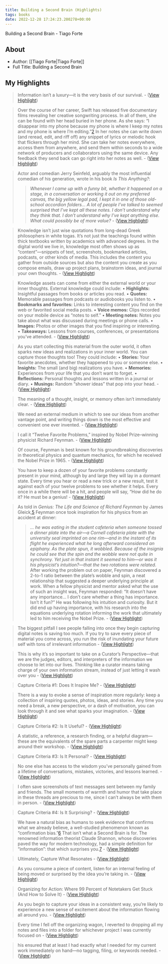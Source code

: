 ```yaml
---
title: Building a Second Brain (Highlights)
tags: books
date: 2022-12-28 17:24:23.200278+00:00
---
```

Building a Second Brain - Tiago Forte

## About
- Author: [[Tiago Forte|Tiago Forte]]
- Full Title: Building a Second Brain

## My Highlights
> Information isn’t a luxury—it is the very basis of our survival.
\-  ([View Highlight](https://read.readwise.io/read/01gnctd1c99z38wc7agam5316g))

> Over the course of her career, Swift has released five documentary films revealing her creative songwriting process. In all of them, she can be found with her head buried in her phone. As she says: “I disappear into my phone because my phone is where I keep my notes and my phone is where I’m editing.”[2](Building%2520a%2520Second%2520Brain.md##ch04fn2) In her notes she can write down (and reread, edit, and riff off) any snippet of lyrics or melodic hook that flickers through her mind. She can take her notes everywhere, access them from anywhere, and send them within seconds to a wide network of producers and collaborators using the same device. Any feedback they send back can go right into her notes as well.
\-  ([View Highlight](https://read.readwise.io/read/01gncte7qr579j3fheveqx5ems))

> Actor and comedian Jerry Seinfeld, arguably the most influential comedian of his generation, wrote in his book *Is This Anything?*:
> > *Whenever I came up with a funny bit, whether it happened on a stage, in a conversation or working it out on my preferred canvas, the big yellow legal pad, I kept it in one of those old-school accordion folders… A lot of people I’ve talked to seemed surprised that I’ve kept all these notes. I don’t understand why they think that. I don’t understand why I’ve kept anything else. What could possibly be of more value?*
\-  ([View Highlight](https://read.readwise.io/read/01gnctj3b580832wsx760jhzby))

> Knowledge isn’t just wise quotations from long-dead Greek philosophers in white togas. It’s not just the teachings found within thick textbooks written by academics with advanced degrees. In the digital world we live in, knowledge most often shows up as “content”—snippets of text, screenshots, bookmarked articles, podcasts, or other kinds of media. This includes the content you gather from outside sources but also the content you create as you compose emails, draw up project plans, brainstorm ideas, and journal your own thoughts.
\-  ([View Highlight](https://read.readwise.io/read/01gnctkpyz02z91rmccn3tweqf))

> Knowledge assets can come from either the external world or your inner thoughts. External knowledge could include:
> • **Highlights:** Insightful passages from books or articles you read.
> • **Quotes:** Memorable passages from podcasts or audiobooks you listen to.
> • **Bookmarks and favorites:** Links to interesting content you find on the web or favorited social media posts.
> • **Voice memos:** Clips recorded on your mobile device as “notes to self.”
> • **Meeting notes:** Notes you take about what was discussed during meetings or phone calls.
> • **Images:** Photos or other images that you find inspiring or interesting.
> • **Takeaways:** Lessons from courses, conferences, or presentations you’ve attended.
\-  ([View Highlight](https://read.readwise.io/read/01gnctmf8449m943we8cs2ne15))

> As you start collecting this material from the outer world, it often sparks new ideas and realizations in your inner world. You can capture those thoughts too! They could include:
> • **Stories:** Your favorite anecdotes, whether they happened to you or someone else.
> • **Insights:** The small (and big) realizations you have.
> • **Memories:** Experiences from your life that you don’t want to forget.
> • **Reflections:** Personal thoughts and lessons written in a journal or diary.
> • **Musings:** Random “shower ideas” that pop into your head.
\-  ([View Highlight](https://read.readwise.io/read/01gnctnaa7kbn9z12cpm69xzb9))

> The meaning of a thought, insight, or memory often isn’t immediately clear.
\-  ([View Highlight](https://read.readwise.io/read/01gnctpfmjj9ghz0g0zptmww33))

> We need an external medium in which to see our ideas from another vantage point, and writing things down is the most effective and convenient one ever invented.
\-  ([View Highlight](https://read.readwise.io/read/01gnctpk7xjqezmwxd4491fbg5))

> I call it “Twelve Favorite Problems,” inspired by Nobel Prize–winning physicist Richard Feynman.
\-  ([View Highlight](https://read.readwise.io/read/01gnctr5n5eem2jae88a6w2t2t))

> Of course, Feynman is best known for his groundbreaking discoveries in theoretical physics and quantum mechanics, for which he received the Nobel Prize in 1965.
\-  ([View Highlight](https://read.readwise.io/read/01gnctscahwp754bswpy5vgj8t))

> You have to keep a dozen of your favorite problems constantly present in your mind, although by and large they will lay in a dormant state. Every time you hear or read a new trick or a new result, test it against each of your twelve problems to see whether it helps. Every once in a while there will be a hit, and people will say, “How did he do it? He must be a genius!
\-  ([View Highlight](https://read.readwise.io/read/01gnctt4gj79yeyvc46gzy37pt))

> As told in *Genius: The Life and Science of Richard Feynman* by James Gleick,[5](Building%2520a%2520Second%2520Brain.md##ch04fn5) Feynman once took inspiration for his physics from an accident at dinner:
> > *… he was eating in the student cafeteria when someone tossed a dinner plate into the air—a Cornell cafeteria plate with the* *university seal imprinted on one rim—and in the instant of its flight he experienced what he long afterward considered an epiphany. As the plate spun, it wobbled. Because of the insignia he could see that the spin and the wobble were not quite in synchrony. Yet just in that instant it seemed to him—or was it his physicist’s intuition?—that the two rotations were related.*
> After working the problem out on paper, Feynman discovered a 2-to-1 ratio between the plate’s wobble and spin, a neat relationship that suggested a deeper underlying principle at work.
> When a fellow physicist and mentor asked what the use of such an insight was, Feynman responded: “It doesn’t have any importance… I don’t care whether a thing has importance. Isn’t it fun?” He was following his intuition and curiosity. But it did end up having importance, with his research into the equations underlying rotation informing the work that ultimately led to him receiving the Nobel Prize.
\-  ([View Highlight](https://read.readwise.io/read/01gncv22pp0hzh9g5xczw5h3fk))

> The biggest pitfall I see people falling into once they begin capturing digital notes is saving too much. If you try to save every piece of material you come across, you run the risk of inundating your future self with tons of irrelevant information
\-  ([View Highlight](https://read.readwise.io/read/01gncvn3pngxmtcgqe8g66qppm))

> This is why it’s so important to take on a Curator’s Perspective—that we are the judges, editors, and interpreters of the information we choose to let into our lives. Thinking like a curator means taking charge of your own information stream, instead of just letting it wash over you
\-  ([View Highlight](https://read.readwise.io/read/01gncvna0hm138c63y8dksf3rc))

> Capture Criteria #1: Does It Inspire Me?
\-  ([View Highlight](https://read.readwise.io/read/01gncvxwf2616s1mkgc0q78jj9))

> There is a way to evoke a sense of inspiration more regularly: keep a collection of inspiring quotes, photos, ideas, and stories. Any time you need a break, a new perspective, or a dash of motivation, you can look through it and see what sparks your imagination.
\-  ([View Highlight](https://read.readwise.io/read/01gncvyksdhwpett71z7bsx49n))

> Capture Criteria #2: Is It Useful?
\-  ([View Highlight](https://read.readwise.io/read/01gncvyqpzjf5jt3f5k7wnms55))

> A statistic, a reference, a research finding, or a helpful diagram—these are the equivalents of the spare parts a carpenter might keep around their workshop.
\-  ([View Highlight](https://read.readwise.io/read/01gncvz1tbvh7vhw8d17v9f425))

> Capture Criteria #3: Is It Personal?
\-  ([View Highlight](https://read.readwise.io/read/01gncvz66bkyvfy9aj5knqqe0k))

> No one else has access to the wisdom you’ve personally gained from a lifetime of conversations, mistakes, victories, and lessons learned.
\-  ([View Highlight](https://read.readwise.io/read/01gncvzrrgarkh2687ynq3v6s8))

> I often save screenshots of text messages sent between my family and friends. The small moments of warmth and humor that take place in these threads are precious to me, since I can’t always be with them in person.
\-  ([View Highlight](https://read.readwise.io/read/01gncvzkfhvj61fb6wd691sr3p))

> Capture Criteria #4: Is It Surprising?
\-  ([View Highlight](https://read.readwise.io/read/01gncvzxmwdh8ysyr486bwr479))

> We have a natural bias as humans to seek evidence that confirms what we already believe, a well-studied phenomenon known as “confirmation bias.”[6](Building%2520a%2520Second%2520Brain.md##ch04fn6)
> That isn’t what a Second Brain is for. The renowned information theorist Claude Shannon, whose discoveries paved the way for modern technology, had a simple definition for “information”: that which surprises you.[7](Building%2520a%2520Second%2520Brain.md##ch04fn7)
\-  ([View Highlight](https://read.readwise.io/read/01gncw0dq8tegvrfw9rca15sc3))

> Ultimately, Capture What Resonates
\-  ([View Highlight](https://read.readwise.io/read/01gncw0pm8dz9xr56n9zs8tme9))

> As you consume a piece of content, listen for an internal feeling of being moved or surprised by the idea you’re taking in.
\-  ([View Highlight](https://read.readwise.io/read/01gncw12v6nj8sm4qg6y6pnv4v))

> Organizing for Action: Where 99 Percent of Notetakers Get Stuck (And How to Solve It)
\-  ([View Highlight](https://read.readwise.io/read/01gncw60a5mreamkngwcaptn1j))

> As you begin to capture your ideas in a consistent way, you’re likely to experience a new sense of excitement about the information flowing all around you.
\-  ([View Highlight](https://read.readwise.io/read/01gncw64fnzhn3ne1wzt5qyky4))

> Every time I fell off the organizing wagon, I reverted to dropping all my notes and files into a folder for whichever project I was currently focused on
\-  ([View Highlight](https://read.readwise.io/read/01gncw6y23p22dwr0nenpzw7cb))

> his ensured that at least I had exactly what I needed for my current work immediately on hand—no tagging, filing, or keywords needed.
\-  ([View Highlight](https://read.readwise.io/read/01gncw6mz7s4bwwew4vqz252cw))

